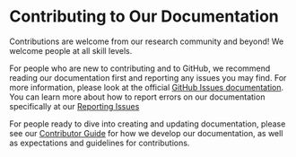 # Contributing to Our Documentation

Contributions are welcome from our research community and beyond! We welcome people at all skill levels.

For people who are new to contributing and to GitHub, we recommend reading our documentation first and reporting any issues you may find. For more information, please look at the official [GitHub Issues documentation](https://docs.github.com/en/issues). You can learn more about how to report errors on our documentation specifically at our [Reporting Issues](./reporting_issues.md)

For people ready to dive into creating and updating documentation, please see our [Contributor Guide](./contributor_guide.md) for how we develop our documentation, as well as expectations and guidelines for contributions.
